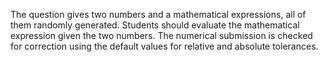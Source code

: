 The question gives two numbers and a mathematical expressions, all of them randomly generated. Students should evaluate the mathematical expression given the two numbers. The numerical submission is checked for correction using the default values for relative and absolute tolerances.
